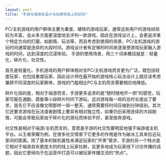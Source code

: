 ```yaml
---
layout: post
title: "手游与端游在设计与玩家体验上的区别"
---
```


PC/主机游戏的用户群体主要为重度、硬核的游戏玩家，通常这些用户的游戏经验较为丰富，会从多方面更深度地去评判一款游戏，因此在游戏设计上，会更追求某个特定方向的打磨，如剧情、玩法等，而且考虑到使用的场景，PC/主机游戏的游玩时间通常是连续的大段时间，游戏设计者有足够的时间来逐渐使游戏玩家融入游戏的时间，达到深度的沉浸体验。 手游的使用场景，用三个词来概括就是：轻量化，碎片化，社交性。

首先是轻量化。手机游戏的用户群体相对言PC/主机游戏而言更为广泛，既包括轻度玩家，也包括重度玩家，因此设计师在最开始的游戏核心玩法设计上就应该考虑兼顾不同深度的玩家群体，游戏的门槛相比PC与主机而言需要相应地降低。

碎片化指的是，相对于端游而言，手游更多追求的是“随时随地开一把”的感觉，玩家可能在通勤、摸鱼等小段碎片时间下游玩。这对游戏每一局的总时长提出了要求，首先它不应该像文明那样一局一整天，通常需要将时间压缩到分钟级别。其次它还要求游戏在玩法或者剧情上要具有相对独立性，如果仍旧采用连续的大段剧情，可能会导致玩家由于碎片化的游玩而体验不好，甚至放弃游戏。

社交性是相对于端游/主机而言的，意思是手游的社交性要明显地强于端游或主机平台。以王者荣耀为例，在很多社交情景下它更多的作用是作为破冰工具来拉近玩家间的距离。除了基本的联机属性来满足玩家的“开黑”需求，手游的另一个特点是它相对于端游具有更庞大的的线上玩家社群，且更多地成为玩家线下讨论传播的话题，因此它更倾向于在运营中打造可以被玩家传播交流的“热点”。
